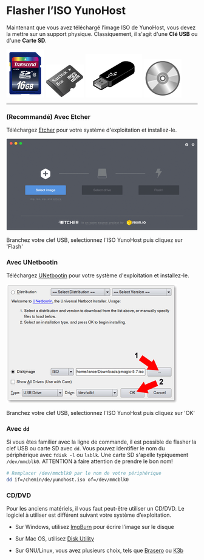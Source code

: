 # Flasher l’ISO YunoHost

Maintenant que vous avez téléchargé l’image ISO de YunoHost, vous devez la mettre sur un support physique. Classiquement, il s'agit d'une **Clé USB** ou d'une **Carte SD**.

<img src="/images/sdcard.jpg" width=100>
<img src="/images/micro-sd-card.jpg" width=100>
<img src="/images/usb_key.png" width=150>
<img src="/images/cd.jpg" width=100>

---

### (Recommandé) Avec Etcher

Téléchargez <a href="https://etcher.io/" target="_blank">Etcher</a> pour votre système d'exploitation et installez-le.

<img src="/images/etcher.gif">

Branchez votre clef USB, selectionnez l'ISO YunoHost puis cliquez sur 'Flash'

### Avec UNetbootin

Téléchargez <a href="https://unetbootin.github.io/">UNetbootin</a> pour votre système d'exploitation et installez-le.

<img src="/images/unetbootin.png">

Branchez votre clef USB, selectionnez l'ISO YunoHost puis cliquez sur 'OK'

### Avec `dd`

Si vous êtes familier avec la ligne de commande, il est possible de flasher la
clef USB ou carte SD avec `dd`.  Vous pouvez identifier le nom du périphérique
avec `fdisk -l` ou `lsblk`. Une carte SD s'apelle typiquement `/dev/mmcblk0`.
ATTENTION à faire attention de prendre le bon nom!

```bash
# Remplacer /dev/mmcblk0 par le nom de votre périphérique
dd if=/chemin/de/yunohost.iso of=/dev/mmcblk0
```

### CD/DVD

Pour les anciens matériels, il vous faut peut-être utiliser un CD/DVD. Le logiciel à utiliser est différent suivant votre système d’exploitation.

* Sur Windows, utilisez [ImgBurn](http://www.imgburn.com/) pour écrire l’image sur le disque

* Sur Mac OS, utilisez [Disk Utility](http://support.apple.com/kb/ph7025)

* Sur GNU/Linux, vous avez plusieurs choix, tels que [Brasero](https://wiki.gnome.org/Apps/Brasero) ou [K3b](http://www.k3b.org/)
